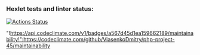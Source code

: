 ### Hexlet tests and linter status:
[![Actions Status](https://github.com/VlasenkoDmitry/php-project-45/actions/workflows/hexlet-check.yml/badge.svg)](https://github.com/VlasenkoDmitry/php-project-45/actions)

"!https://api.codeclimate.com/v1/badges/a567d45d1ea159662189/maintainability!":https://codeclimate.com/github/VlasenkoDmitry/php-project-45/maintainability
